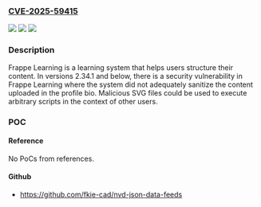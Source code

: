 ### [CVE-2025-59415](https://cve.mitre.org/cgi-bin/cvename.cgi?name=CVE-2025-59415)
![](https://img.shields.io/static/v1?label=Product&message=lms&color=blue)
![](https://img.shields.io/static/v1?label=Version&message=%3C%3D%202.34.1%20&color=brightgreen)
![](https://img.shields.io/static/v1?label=Vulnerability&message=CWE-79%3A%20Improper%20Neutralization%20of%20Input%20During%20Web%20Page%20Generation%20('Cross-site%20Scripting')&color=brightgreen)

### Description

Frappe Learning is a learning system that helps users structure their content. In versions 2.34.1 and below, there is a security vulnerability in Frappe Learning where the system did not adequately sanitize the content uploaded in the profile bio. Malicious SVG files could be used to execute arbitrary scripts in the context of other users.

### POC

#### Reference
No PoCs from references.

#### Github
- https://github.com/fkie-cad/nvd-json-data-feeds

